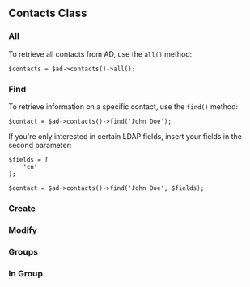 ## Contacts Class

### All

To retrieve all contacts from AD, use the `all()` method:

    $contacts = $ad->contacts()->all();

### Find

To retrieve information on a specific contact, use the `find()` method:

    $contact = $ad->contacts()->find('John Doe');

If you're only interested in certain LDAP fields, insert your fields in the second parameter:

    $fields = [
        'cn'
    ];

    $contact = $ad->contacts()->find('John Doe', $fields);

### Create

### Modify

### Groups

### In Group

